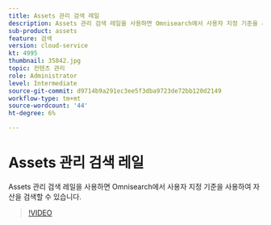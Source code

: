 ```yaml
---
title: Assets 관리 검색 레일
description: Assets 관리 검색 레일을 사용하면 Omnisearch에서 사용자 지정 기준을 사용하여 자산을 검색할 수 있습니다.
sub-product: assets
feature: 검색
version: cloud-service
kt: 4995
thumbnail: 35842.jpg
topic: 컨텐츠 관리
role: Administrator
level: Intermediate
source-git-commit: d9714b9a291ec3ee5f3dba9723de72bb120d2149
workflow-type: tm+mt
source-wordcount: '44'
ht-degree: 6%

---
```



# Assets 관리 검색 레일

Assets 관리 검색 레일을 사용하면 Omnisearch에서 사용자 지정 기준을 사용하여 자산을 검색할 수 있습니다.

>[!VIDEO](https://video.tv.adobe.com/v/35842/?quality=12&learn=on&hidetitle=true)
